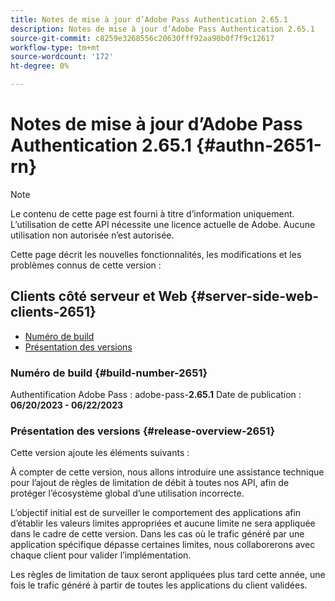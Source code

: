 ```yaml
---
title: Notes de mise à jour d’Adobe Pass Authentication 2.65.1
description: Notes de mise à jour d’Adobe Pass Authentication 2.65.1
source-git-commit: c8259e3268556c20630fff92aa90b0f7f9c12617
workflow-type: tm+mt
source-wordcount: '172'
ht-degree: 0%

---
```


# Notes de mise à jour d’Adobe Pass Authentication 2.65.1 {#authn-2651-rn}

>[!NOTE]
>
>Le contenu de cette page est fourni à titre d’information uniquement. L’utilisation de cette API nécessite une licence actuelle de Adobe. Aucune utilisation non autorisée n’est autorisée.

Cette page décrit les nouvelles fonctionnalités, les modifications et les problèmes connus de cette version :

## Clients côté serveur et Web {#server-side-web-clients-2651}

* [Numéro de build](#build-number-2651)
* [Présentation des versions](#release-overview-2651)

### Numéro de build {#build-number-2651}

Authentification Adobe Pass : adobe-pass-**2.65.1**
Date de publication : **06/20/2023 - 06/22/2023**

### Présentation des versions {#release-overview-2651}

Cette version ajoute les éléments suivants :

À compter de cette version, nous allons introduire une assistance technique pour l’ajout de règles de limitation de débit à toutes nos API, afin de protéger l’écosystème global d’une utilisation incorrecte.

L’objectif initial est de surveiller le comportement des applications afin d’établir les valeurs limites appropriées et aucune limite ne sera appliquée dans le cadre de cette version. Dans les cas où le trafic généré par une application spécifique dépasse certaines limites, nous collaborerons avec chaque client pour valider l’implémentation.

Les règles de limitation de taux seront appliquées plus tard cette année, une fois le trafic généré à partir de toutes les applications du client validées.
